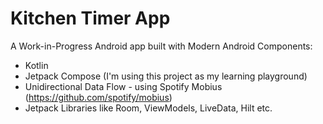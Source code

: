 # Kitchen Timer App

A Work-in-Progress Android app built with Modern Android Components:

- Kotlin
- Jetpack Compose (I'm using this project as my learning playground)
- Unidirectional Data Flow - using Spotify Mobius (https://github.com/spotify/mobius)
- Jetpack Libraries like Room, ViewModels, LiveData, Hilt etc. 

